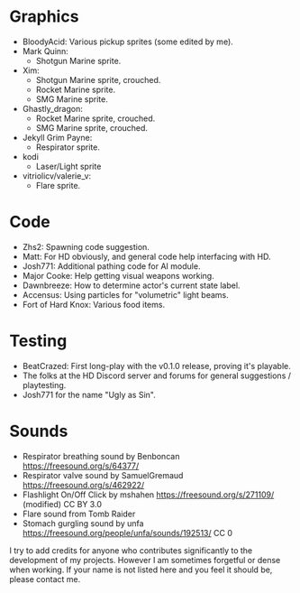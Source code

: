 # Graphics
* BloodyAcid: Various pickup sprites (some edited by me).
* Mark Quinn:
  * Shotgun Marine sprite.
* Xim:
  * Shotgun Marine sprite, crouched.
  * Rocket Marine sprite.
  * SMG Marine sprite.
* Ghastly_dragon:
  * Rocket Marine sprite, crouched.
  * SMG Marine sprite, crouched.
* Jekyll Grim Payne:
  * Respirator sprite.
* kodi
  * Laser/Light sprite
* vitriolicv/valerie_v:
  * Flare sprite.

# Code
* Zhs2: Spawning code suggestion.
* Matt: For HD obviously, and general code help interfacing with HD.
* Josh771: Additional pathing code for AI module.
* Major Cooke: Help getting visual weapons working.
* Dawnbreeze: How to determine actor's current state label.
* Accensus: Using particles for "volumetric" light beams.
* Fort of Hard Knox: Various food items.

# Testing
* BeatCrazed: First long-play with the v0.1.0 release, proving it's playable.
* The folks at the HD Discord server and forums for general suggestions / playtesting.
* Josh771 for the name "Ugly as Sin".

# Sounds
* Respirator breathing sound by Benboncan https://freesound.org/s/64377/
* Respirator valve sound by SamuelGremaud https://freesound.org/s/462922/
* Flashlight On/Off Click by mshahen https://freesound.org/s/271109/ (modified) CC BY 3.0
* Flare sound from Tomb Raider
* Stomach gurgling sound by unfa https://freesound.org/people/unfa/sounds/192513/ CC 0

I try to add credits for anyone who contributes significantly to the development of my projects. However I am sometimes forgetful or dense when working. If your name is not listed here and you feel it should be, please contact me.

